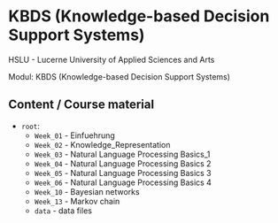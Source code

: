 # KBDS (Knowledge-based Decision Support Systems)
HSLU - Lucerne University of Applied Sciences and Arts

Modul: KBDS (Knowledge-based Decision Support Systems)

## Content / Course material
    
- `root`:
    - `Week_01` - Einfuehrung
    - `Week_02` - Knowledge_Representation
    - `Week_03` - Natural Language Processing Basics_1
    - `Week_04` - Natural Language Processing Basics 2
    - `Week_05` - Natural Language Processing Basics 3
    - `Week_06` - Natural Language Processing Basics 4
    - `Week_10` - Bayesian networks
    - `Week_13` - Markov chain
    - `data` - data files